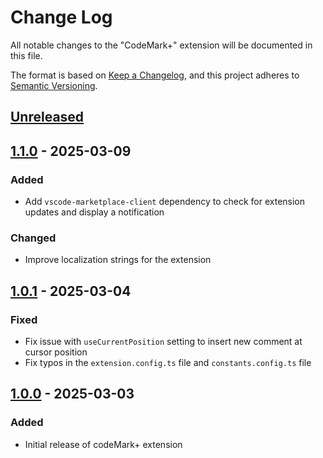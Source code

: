 # Change Log

All notable changes to the "CodeMark+" extension will be documented in this file.

The format is based on [Keep a Changelog](https://keepachangelog.com/en/1.0.0/),
and this project adheres to [Semantic Versioning](https://semver.org/spec/v2.0.0.html).

## [Unreleased]

## [1.1.0] - 2025-03-09

### Added

- Add `vscode-marketplace-client` dependency to check for extension updates and display a notification

### Changed

- Improve localization strings for the extension

## [1.0.1] - 2025-03-04

### Fixed

- Fix issue with `useCurrentPosition` setting to insert new comment at cursor position
- Fix typos in the `extension.config.ts` file and `constants.config.ts` file

## [1.0.0] - 2025-03-03

### Added

- Initial release of codeMark+ extension

[Unreleased]: https://github.com/ManuelGil/vscode-code-mark-plus/compare/v1.1.0...HEAD
[1.1.0]: https://github.com/ManuelGil/vscode-code-mark-plus/compare/v1.0.1...v1.1.0
[1.0.1]: https://github.com/ManuelGil/vscode-code-mark-plus/compare/v1.0.0...v1.0.1
[1.0.0]: https://github.com/ManuelGil/vscode-code-mark-plus/releases/tag/v1.0.0
